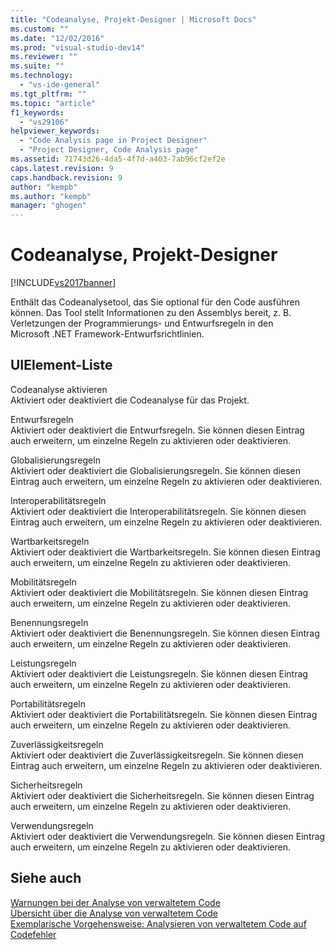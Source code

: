 ```yaml
---
title: "Codeanalyse, Projekt-Designer | Microsoft Docs"
ms.custom: ""
ms.date: "12/02/2016"
ms.prod: "visual-studio-dev14"
ms.reviewer: ""
ms.suite: ""
ms.technology: 
  - "vs-ide-general"
ms.tgt_pltfrm: ""
ms.topic: "article"
f1_keywords: 
  - "vs29106"
helpviewer_keywords: 
  - "Code Analysis page in Project Designer"
  - "Project Designer, Code Analysis page"
ms.assetid: 71743d26-4da5-4f7d-a403-7ab96cf2ef2e
caps.latest.revision: 9
caps.handback.revision: 9
author: "kempb"
ms.author: "kempb"
manager: "ghogen"
---
```

# Codeanalyse, Projekt-Designer
[!INCLUDE[vs2017banner](../../code-quality/includes/vs2017banner.md)]

Enthält das Codeanalysetool, das Sie optional für den Code ausführen können.  Das Tool stellt Informationen zu den Assemblys bereit, z. B. Verletzungen der Programmierungs\- und Entwurfsregeln in den Microsoft .NET Framework\-Entwurfsrichtlinien.  
  
## UIElement-Liste  
 Codeanalyse aktivieren  
 Aktiviert oder deaktiviert die Codeanalyse für das Projekt.  
  
 Entwurfsregeln  
 Aktiviert oder deaktiviert die Entwurfsregeln.  Sie können diesen Eintrag auch erweitern, um einzelne Regeln zu aktivieren oder deaktivieren.  
  
 Globalisierungsregeln  
 Aktiviert oder deaktiviert die Globalisierungsregeln.  Sie können diesen Eintrag auch erweitern, um einzelne Regeln zu aktivieren oder deaktivieren.  
  
 Interoperabilitätsregeln  
 Aktiviert oder deaktiviert die Interoperabilitätsregeln.  Sie können diesen Eintrag auch erweitern, um einzelne Regeln zu aktivieren oder deaktivieren.  
  
 Wartbarkeitsregeln  
 Aktiviert oder deaktiviert die Wartbarkeitsregeln.  Sie können diesen Eintrag auch erweitern, um einzelne Regeln zu aktivieren oder deaktivieren.  
  
 Mobilitätsregeln  
 Aktiviert oder deaktiviert die Mobilitätsregeln.  Sie können diesen Eintrag auch erweitern, um einzelne Regeln zu aktivieren oder deaktivieren.  
  
 Benennungsregeln  
 Aktiviert oder deaktiviert die Benennungsregeln.  Sie können diesen Eintrag auch erweitern, um einzelne Regeln zu aktivieren oder deaktivieren.  
  
 Leistungsregeln  
 Aktiviert oder deaktiviert die Leistungsregeln.  Sie können diesen Eintrag auch erweitern, um einzelne Regeln zu aktivieren oder deaktivieren.  
  
 Portabilitätsregeln  
 Aktiviert oder deaktiviert die Portabilitätsregeln.  Sie können diesen Eintrag auch erweitern, um einzelne Regeln zu aktivieren oder deaktivieren.  
  
 Zuverlässigkeitsregeln  
 Aktiviert oder deaktiviert die Zuverlässigkeitsregeln.  Sie können diesen Eintrag auch erweitern, um einzelne Regeln zu aktivieren oder deaktivieren.  
  
 Sicherheitsregeln  
 Aktiviert oder deaktiviert die Sicherheitsregeln.  Sie können diesen Eintrag auch erweitern, um einzelne Regeln zu aktivieren oder deaktivieren.  
  
 Verwendungsregeln  
 Aktiviert oder deaktiviert die Verwendungsregeln.  Sie können diesen Eintrag auch erweitern, um einzelne Regeln zu aktivieren oder deaktivieren.  
  
## Siehe auch  
 [Warnungen bei der Analyse von verwaltetem Code](../../code-quality/code-analysis-for-managed-code-warnings.md)   
 [Übersicht über die Analyse von verwaltetem Code](../../code-quality/code-analysis-for-managed-code-overview.md)   
 [Exemplarische Vorgehensweise: Analysieren von verwaltetem Code auf Codefehler](../../code-quality/walkthrough-analyzing-managed-code-for-code-defects.md)